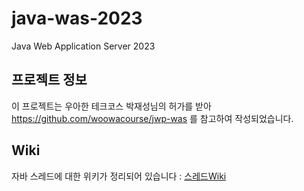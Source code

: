 # java-was-2023

Java Web Application Server 2023

## 프로젝트 정보 

이 프로젝트는 우아한 테크코스 박재성님의 허가를 받아 https://github.com/woowacourse/jwp-was 
를 참고하여 작성되었습니다.

## Wiki
자바 스레드에 대한 위키가 정리되어 있습니다 : [스레드Wiki](https://github.com/tank3a/be-was/wiki/%EC%9E%90%EB%B0%94-%EC%8A%A4%EB%A0%88%EB%93%9C)
